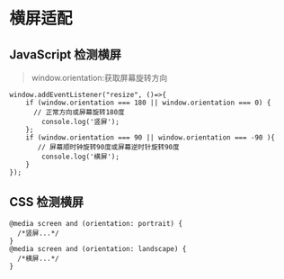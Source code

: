 # 横屏适配

## JavaScript 检测横屏

> window.orientation:获取屏幕旋转方向

```
window.addEventListener("resize", ()=>{
    if (window.orientation === 180 || window.orientation === 0) {
      // 正常方向或屏幕旋转180度
        console.log('竖屏');
    };
    if (window.orientation === 90 || window.orientation === -90 ){
       // 屏幕顺时钟旋转90度或屏幕逆时针旋转90度
        console.log('横屏');
    }
});
```

## CSS 检测横屏

```
@media screen and (orientation: portrait) {
  /*竖屏...*/
}
@media screen and (orientation: landscape) {
  /*横屏...*/
}
```
